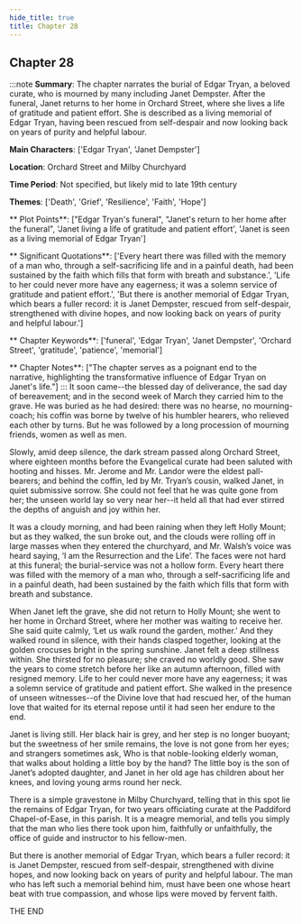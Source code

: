 ```yaml
---
hide_title: true
title: Chapter 28
---
```

## Chapter 28
:::note
**Summary**:
The chapter narrates the burial of Edgar Tryan, a beloved curate, who is mourned by many including Janet Dempster. After the funeral, Janet returns to her home in Orchard Street, where she lives a life of gratitude and patient effort. She is described as a living memorial of Edgar Tryan, having been rescued from self-despair and now looking back on years of purity and helpful labour.

**Main Characters**:
['Edgar Tryan', 'Janet Dempster']

**Location**:
Orchard Street and Milby Churchyard

**Time Period**:
Not specified, but likely mid to late 19th century

**Themes**:
['Death', 'Grief', 'Resilience', 'Faith', 'Hope']

** Plot Points**:
["Edgar Tryan's funeral", "Janet's return to her home after the funeral", 'Janet living a life of gratitude and patient effort', 'Janet is seen as a living memorial of Edgar Tryan']

** Significant Quotations**:
['Every heart there was filled with the memory of a man who, through a self-sacrificing life and in a painful death, had been sustained by the faith which fills that form with breath and substance.', 'Life to her could never more have any eagerness; it was a solemn service of gratitude and patient effort.', 'But there is another memorial of Edgar Tryan, which bears a fuller record: it is Janet Dempster, rescued from self-despair, strengthened with divine hopes, and now looking back on years of purity and helpful labour.']

** Chapter Keywords**:
['funeral', 'Edgar Tryan', 'Janet Dempster', 'Orchard Street', 'gratitude', 'patience', 'memorial']

** Chapter Notes**:
["The chapter serves as a poignant end to the narrative, highlighting the transformative influence of Edgar Tryan on Janet's life."]
:::
It soon came--the blessed day of deliverance, the sad day of bereavement; and in the second week of March they carried him to the grave. He was buried as he had desired: there was no hearse, no mourning-coach; his coffin was borne by twelve of his humbler hearers, who relieved each other by turns. But he was followed by a long procession of mourning friends, women as well as men. 

Slowly, amid deep silence, the dark stream passed along Orchard Street, where eighteen months before the Evangelical curate had been saluted with hooting and hisses. Mr. Jerome and Mr. Landor were the eldest pall-bearers; and behind the coffin, led by Mr. Tryan’s cousin, walked Janet, in quiet submissive sorrow. She could not feel that he was quite gone from her; the unseen world lay so very near her--it held all that had ever stirred the depths of anguish and joy within her. 

It was a cloudy morning, and had been raining when they left Holly Mount; but as they walked, the sun broke out, and the clouds were rolling off in large masses when they entered the churchyard, and Mr. Walsh’s voice was heard saying, ‘I am the Resurrection and the Life’. The faces were not hard at this funeral; the burial-service was not a hollow form. Every heart there was filled with the memory of a man who, through a self-sacrificing life and in a painful death, had been sustained by the faith which fills that form with breath and substance. 

When Janet left the grave, she did not return to Holly Mount; she went to her home in Orchard Street, where her mother was waiting to receive her. She said quite calmly, ‘Let us walk round the garden, mother.’ And they walked round in silence, with their hands clasped together, looking at the golden crocuses bright in the spring sunshine. Janet felt a deep stillness within. She thirsted for no pleasure; she craved no worldly good. She saw the years to come stretch before her like an autumn afternoon, filled with resigned memory. Life to her could never more have any eagerness; it was a solemn service of gratitude and patient effort. She walked in the presence of unseen witnesses--of the Divine love that had rescued her, of the human love that waited for its eternal repose until it had seen her endure to the end. 

Janet is living still. Her black hair is grey, and her step is no longer buoyant; but the sweetness of her smile remains, the love is not gone from her eyes; and strangers sometimes ask, Who is that noble-looking elderly woman, that walks about holding a little boy by the hand? The little boy is the son of Janet’s adopted daughter, and Janet in her old age has children about her knees, and loving young arms round her neck. 

There is a simple gravestone in Milby Churchyard, telling that in this spot lie the remains of Edgar Tryan, for two years officiating curate at the Paddiford Chapel-of-Ease, in this parish. It is a meagre memorial, and tells you simply that the man who lies there took upon him, faithfully or unfaithfully, the office of guide and instructor to his fellow-men. 

But there is another memorial of Edgar Tryan, which bears a fuller record: it is Janet Dempster, rescued from self-despair, strengthened with divine hopes, and now looking back on years of purity and helpful labour. The man who has left such a memorial behind him, must have been one whose heart beat with true compassion, and whose lips were moved by fervent faith. 

THE END